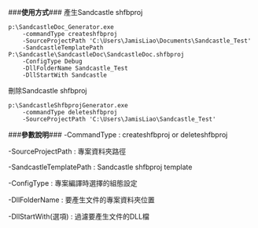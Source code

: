 ###**使用方式**###
產生Sandcastle shfbproj

	p:\SandcastleDoc_Generator.exe 
        -commandType createshfbproj 
        -SourceProjectPath 'C:\Users\JamisLiao\Documents\Sandcastle_Test' 
        -SandcastleTemplatePath P:\Sandcastle\SandcastleDoc\SandcastleDoc.shfbproj 
        -ConfigType Debug 
        -DllFolderName Sandcastle_Test 
        -DllStartWith Sandcastle

刪除Sandcastle shfbproj

	p:\SandcastleShfbprojGenerator.exe 
		-commandType deleteshfbproj 
		-SourceProjectPath 'C:\Users\JamisLiao\Sandcastle_Test'
        
###**參數說明**###
-CommandType : createshfbproj or deleteshfbproj

-SourceProjectPath : 專案資料夾路徑

-SandcastleTemplatePath : Sandcastle shfbproj template

-ConfigType : 專案編譯時選擇的組態設定

-DllFolderName : 要產生文件的專案資料夾位置

-DllStartWith(選項) : 過濾要產生文件的DLL檔